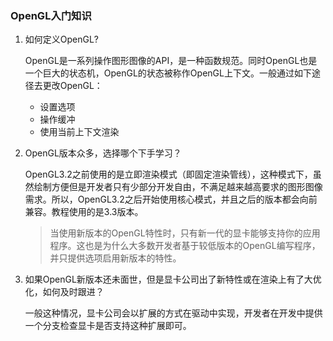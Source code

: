 ### OpenGL入门知识

1. 如何定义OpenGL?

   OpenGL是一系列操作图形图像的API，是一种函数规范。同时OpenGL也是一个巨大的状态机，OpenGL的状态被称作OpenGL上下文。一般通过如下途径去更改OpenGL：

   - 设置选项
   - 操作缓冲
   - 使用当前上下文渲染

2. OpenGL版本众多，选择哪个下手学习？

   OpenGL3.2之前使用的是立即渲染模式（即固定渲染管线），这种模式下，虽然绘制方便但是开发者只有少部分开发自由，不满足越来越高要求的图形图像需求。所以，OpenGL3.2之后开始使用核心模式，并且之后的版本都会向前兼容。教程使用的是3.3版本。

   > 当使用新版本的OpenGL特性时，只有新一代的显卡能够支持你的应用程序。这也是为什么大多数开发者基于较低版本的OpenGL编写程序，并只提供选项启用新版本的特性。

   

3. 如果OpenGL新版本还未面世，但是显卡公司出了新特性或在渲染上有了大优化，如何及时跟进？

   一般这种情况，显卡公司会以扩展的方式在驱动中实现，开发者在开发中提供一个分支检查显卡是否支持这种扩展即可。

